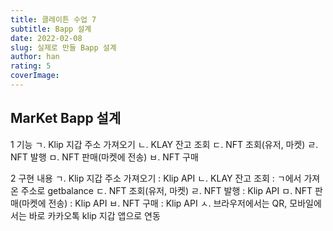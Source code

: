 ```yaml
---
title: 클레이튼 수업 7
subtitle: Bapp 설계
date: 2022-02-08
slug: 실제로 만들 Bapp 설계
author: han
rating: 5
coverImage: 
---
```

## MarKet Bapp 설계
1 기능
    ㄱ. Klip 지갑 주소 가져오기
    ㄴ. KLAY 잔고 조회
    ㄷ. NFT 조회(유저, 마켓)
    ㄹ. NFT 발행
    ㅁ. NFT 판매(마켓에 전송)
    ㅂ. NFT 구매

2 구현 내용
    ㄱ. Klip 지갑 주소 가져오기 : Klip API
    ㄴ. KLAY 잔고 조회 : ㄱ에서 가져온 주소로 getbalance
    ㄷ. NFT 조회(유저, 마켓)
    ㄹ. NFT 발행 : Klip API
    ㅁ. NFT 판매(마켓에 전송) : Klip API
    ㅂ. NFT 구매 : Klip API
    ㅅ. 브라우저에서는 QR, 모바일에서는 바로 카카오톡 klip 지갑 앱으로 연동

